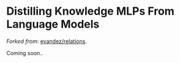 # Distilling Knowledge MLPs From Language Models
*Forked from*: [evandez/relations](https://github.com/evandez/relations).


Coming soon..
